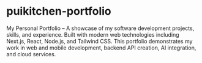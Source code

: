 # puikitchen-portfolio
My Personal Portfolio – A showcase of my software development projects, skills, and experience. Built with modern web technologies including Next.js, React, Node.js, and Tailwind CSS. This portfolio demonstrates my work in web and mobile development, backend API creation, AI integration, and cloud services.
